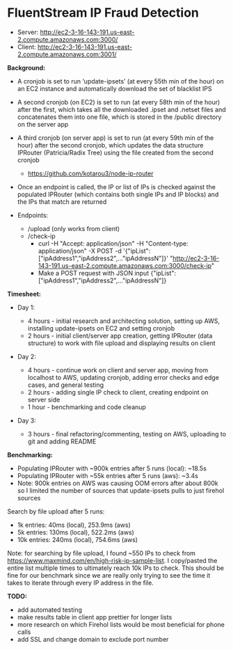 # FluentStream IP Fraud Detection

- Server: http://ec2-3-16-143-191.us-east-2.compute.amazonaws.com:3000/
- Client: http://ec2-3-16-143-191.us-east-2.compute.amazonaws.com:3001/

**Background:**
- A cronjob is set to run ‘update-ipsets’ (at every 55th min of the hour) on an EC2 instance and automatically download the set of blacklist IPS
- A second cronjob (on EC2) is set to run (at every 58th min of the hour) after the first, which takes all the downloaded .ipset and .netset files and concatenates them into one file, which is stored in the /public directory on the server app 
- A third cronjob (on server app) is set to run (at every 59th min of the hour) after the second cronjob, which updates the data structure IPRouter (Patricia/Radix Tree) using the file created from the second cronjob
    - https://github.com/kotarou3/node-ip-router
- Once an endpoint is called, the IP or list of IPs is checked against the populated IPRouter (which contains both single IPs and IP blocks) and the IPs that match are returned

- Endpoints: 
    - /upload (only works from client)
    - /check-ip 
        - curl -H "Accept: application/json" -H "Content-type: application/json" -X POST -d '{"ipList":["ipAddress1","ipAddress2",…"ipAddressN"]}' "http://ec2-3-16-143-191.us-east-2.compute.amazonaws.com:3000/check-ip"
        - Make a POST request with JSON input {"ipList":["ipAddress1","ipAddress2",…"ipAddressN"]}


**Timesheet:**
- Day 1:
  - 4 hours - initial research and architecting solution, setting up AWS, installing update-ipsets on EC2 and setting cronjob
  - 2 hours - initial client/server app creation, getting IPRouter (data structure) to work with file upload and displaying results on client

- Day 2:
  - 4 hours - continue work on client and server app, moving from localhost to AWS, updating cronjob, adding error checks and edge cases, and general testing
  - 2 hours - adding single IP check to client, creating endpoint on server side
  - 1 hour - benchmarking and code cleanup

- Day 3:
  - 3 hours - final refactoring/commenting, testing on AWS, uploading to git and adding README

**Benchmarking:**
- Populating IPRouter with ~900k entries after 5 runs (local): ~18.5s
- Populating IPRouter with  ~55k entries after 5 runs (aws): ~3.4s
- Note: 900k entries on AWS was causing OOM errors after about 800k so I limited the number of sources that update-ipsets pulls to just firehol sources

Search by file upload after 5 runs:
- 1k entries: 40ms (local), 253.9ms (aws)
- 5k entries: 130ms (local), 522.2ms (aws)
- 10k entries: 240ms (local), 754.6ms (aws)

Note: for searching by file upload, I found ~550 IPs to check from https://www.maxmind.com/en/high-risk-ip-sample-list. I copy/pasted the entire list multiple times to ultimately reach 10k IPs to check. This should be fine for our benchmark since we are really only trying to see the time it takes to iterate through every IP address in the file.

**TODO:**
- add automated testing
- make results table in client app prettier for longer lists
- more research on which Firehol lists would be most beneficial for phone calls
- add SSL and change domain to exclude port number
